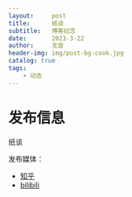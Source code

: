 ```yaml
---
layout:     post
title:      纸谈
subtitle:   博客纪念
date:       2023-3-22
author:     无音
header-img: img/post-bg-cook.jpg
catalog: true
tags:
    - 动态
---
```



# 发布信息

纸谈

发布媒体：

* [知乎](https://www.zhihu.com/people/belief-53-54-38/pins)
* [bilibili](https://space.bilibili.com/2135726380?spm_id_from=333.1007.0.0)


